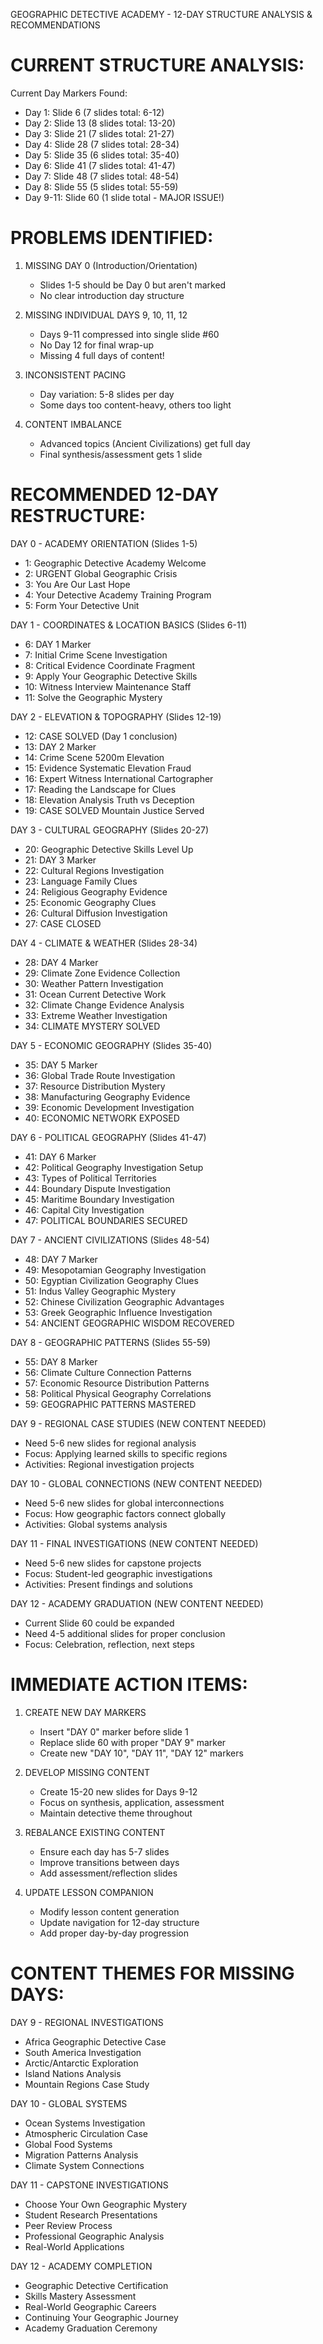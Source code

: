 GEOGRAPHIC DETECTIVE ACADEMY - 12-DAY STRUCTURE ANALYSIS & RECOMMENDATIONS

CURRENT STRUCTURE ANALYSIS:
==========================

Current Day Markers Found:
- Day 1: Slide 6 (7 slides total: 6-12)
- Day 2: Slide 13 (8 slides total: 13-20) 
- Day 3: Slide 21 (7 slides total: 21-27)
- Day 4: Slide 28 (7 slides total: 28-34)
- Day 5: Slide 35 (6 slides total: 35-40)
- Day 6: Slide 41 (7 slides total: 41-47)
- Day 7: Slide 48 (7 slides total: 48-54)
- Day 8: Slide 55 (5 slides total: 55-59)
- Day 9-11: Slide 60 (1 slide total - MAJOR ISSUE!)

PROBLEMS IDENTIFIED:
===================

1. MISSING DAY 0 (Introduction/Orientation)
   - Slides 1-5 should be Day 0 but aren't marked
   - No clear introduction day structure

2. MISSING INDIVIDUAL DAYS 9, 10, 11, 12
   - Days 9-11 compressed into single slide #60
   - No Day 12 for final wrap-up
   - Missing 4 full days of content!

3. INCONSISTENT PACING
   - Day variation: 5-8 slides per day
   - Some days too content-heavy, others too light

4. CONTENT IMBALANCE
   - Advanced topics (Ancient Civilizations) get full day
   - Final synthesis/assessment gets 1 slide

RECOMMENDED 12-DAY RESTRUCTURE:
==============================

DAY 0 - ACADEMY ORIENTATION (Slides 1-5)
- 1: Geographic Detective Academy Welcome
- 2: URGENT Global Geographic Crisis  
- 3: You Are Our Last Hope
- 4: Your Detective Academy Training Program
- 5: Form Your Detective Unit

DAY 1 - COORDINATES & LOCATION BASICS (Slides 6-11)
- 6: DAY 1 Marker
- 7: Initial Crime Scene Investigation
- 8: Critical Evidence Coordinate Fragment  
- 9: Apply Your Geographic Detective Skills
- 10: Witness Interview Maintenance Staff
- 11: Solve the Geographic Mystery

DAY 2 - ELEVATION & TOPOGRAPHY (Slides 12-19)
- 12: CASE SOLVED (Day 1 conclusion)
- 13: DAY 2 Marker
- 14: Crime Scene 5200m Elevation
- 15: Evidence Systematic Elevation Fraud
- 16: Expert Witness International Cartographer
- 17: Reading the Landscape for Clues
- 18: Elevation Analysis Truth vs Deception
- 19: CASE SOLVED Mountain Justice Served

DAY 3 - CULTURAL GEOGRAPHY (Slides 20-27)  
- 20: Geographic Detective Skills Level Up
- 21: DAY 3 Marker
- 22: Cultural Regions Investigation
- 23: Language Family Clues
- 24: Religious Geography Evidence
- 25: Economic Geography Clues
- 26: Cultural Diffusion Investigation
- 27: CASE CLOSED

DAY 4 - CLIMATE & WEATHER (Slides 28-34)
- 28: DAY 4 Marker  
- 29: Climate Zone Evidence Collection
- 30: Weather Pattern Investigation
- 31: Ocean Current Detective Work
- 32: Climate Change Evidence Analysis
- 33: Extreme Weather Investigation
- 34: CLIMATE MYSTERY SOLVED

DAY 5 - ECONOMIC GEOGRAPHY (Slides 35-40)
- 35: DAY 5 Marker
- 36: Global Trade Route Investigation  
- 37: Resource Distribution Mystery
- 38: Manufacturing Geography Evidence
- 39: Economic Development Investigation
- 40: ECONOMIC NETWORK EXPOSED

DAY 6 - POLITICAL GEOGRAPHY (Slides 41-47)
- 41: DAY 6 Marker
- 42: Political Geography Investigation Setup
- 43: Types of Political Territories
- 44: Boundary Dispute Investigation  
- 45: Maritime Boundary Investigation
- 46: Capital City Investigation
- 47: POLITICAL BOUNDARIES SECURED

DAY 7 - ANCIENT CIVILIZATIONS (Slides 48-54)
- 48: DAY 7 Marker
- 49: Mesopotamian Geography Investigation
- 50: Egyptian Civilization Geography Clues
- 51: Indus Valley Geographic Mystery
- 52: Chinese Civilization Geographic Advantages  
- 53: Greek Geographic Influence Investigation
- 54: ANCIENT GEOGRAPHIC WISDOM RECOVERED

DAY 8 - GEOGRAPHIC PATTERNS (Slides 55-59)
- 55: DAY 8 Marker
- 56: Climate Culture Connection Patterns
- 57: Economic Resource Distribution Patterns
- 58: Political Physical Geography Correlations
- 59: GEOGRAPHIC PATTERNS MASTERED

DAY 9 - REGIONAL CASE STUDIES (NEW CONTENT NEEDED)
- Need 5-6 new slides for regional analysis
- Focus: Applying learned skills to specific regions
- Activities: Regional investigation projects

DAY 10 - GLOBAL CONNECTIONS (NEW CONTENT NEEDED)  
- Need 5-6 new slides for global interconnections
- Focus: How geographic factors connect globally
- Activities: Global systems analysis

DAY 11 - FINAL INVESTIGATIONS (NEW CONTENT NEEDED)
- Need 5-6 new slides for capstone projects
- Focus: Student-led geographic investigations
- Activities: Present findings and solutions

DAY 12 - ACADEMY GRADUATION (NEW CONTENT NEEDED)
- Current Slide 60 could be expanded
- Need 4-5 additional slides for proper conclusion
- Focus: Celebration, reflection, next steps

IMMEDIATE ACTION ITEMS:
======================

1. CREATE NEW DAY MARKERS
   - Insert "DAY 0" marker before slide 1
   - Replace slide 60 with proper "DAY 9" marker
   - Create new "DAY 10", "DAY 11", "DAY 12" markers

2. DEVELOP MISSING CONTENT
   - Create 15-20 new slides for Days 9-12
   - Focus on synthesis, application, assessment
   - Maintain detective theme throughout

3. REBALANCE EXISTING CONTENT
   - Ensure each day has 5-7 slides
   - Improve transitions between days
   - Add assessment/reflection slides

4. UPDATE LESSON COMPANION
   - Modify lesson content generation
   - Update navigation for 12-day structure
   - Add proper day-by-day progression

CONTENT THEMES FOR MISSING DAYS:
===============================

DAY 9 - REGIONAL INVESTIGATIONS
- Africa Geographic Detective Case
- South America Investigation
- Arctic/Antarctic Exploration  
- Island Nations Analysis
- Mountain Regions Case Study

DAY 10 - GLOBAL SYSTEMS
- Ocean Systems Investigation
- Atmospheric Circulation Case
- Global Food Systems
- Migration Patterns Analysis
- Climate System Connections

DAY 11 - CAPSTONE INVESTIGATIONS
- Choose Your Own Geographic Mystery
- Student Research Presentations
- Peer Review Process
- Professional Geographic Analysis
- Real-World Applications

DAY 12 - ACADEMY COMPLETION
- Geographic Detective Certification
- Skills Mastery Assessment
- Real-World Geographic Careers
- Continuing Your Geographic Journey
- Academy Graduation Ceremony

